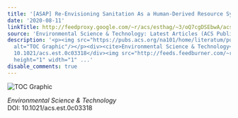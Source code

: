 ```yaml
---
title: '[ASAP] Re-Envisioning Sanitation As a Human-Derived Resource System'
date: '2020-08-11'
linkTitle: http://feedproxy.google.com/~r/acs/esthag/~3/oQ7cgDSEbwA/acs.est.0c03318
source: 'Environmental Science & Technology: Latest Articles (ACS Publications)'
description: '<p><img src="https://pubs.acs.org/na101/home/literatum/publisher/achs/journals/content/esthag/0/esthag.ahead-of-print/acs.est.0c03318/20200811/images/medium/es0c03318_0005.gif"
  alt="TOC Graphic"/></p><div><cite>Environmental Science & Technology</cite></div><div>DOI:
  10.1021/acs.est.0c03318</div><img src="http://feeds.feedburner.com/~r/acs/esthag/~4/oQ7cgDSEbwA"
  height="1" width="1" ...'
disable_comments: true
---
```

<p><img src="https://pubs.acs.org/na101/home/literatum/publisher/achs/journals/content/esthag/0/esthag.ahead-of-print/acs.est.0c03318/20200811/images/medium/es0c03318_0005.gif" alt="TOC Graphic"/></p><div><cite>Environmental Science & Technology</cite></div><div>DOI: 10.1021/acs.est.0c03318</div><img src="http://feeds.feedburner.com/~r/acs/esthag/~4/oQ7cgDSEbwA" height="1" width="1" ...